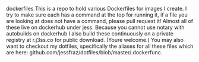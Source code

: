 dockerfiles This is a repo to hold various Dockerfiles for images I create. I try to make sure each has a command at the top for running it, if a file you are looking at does not have a command, please pull request it! Almost all of these live on dockerhub under jess. Because you cannot use notary with autobuilds on dockerhub I also build these continuously on a private registry at r.j3ss.co for public download. (Youre welcome.) You may also want to checkout my dotfiles, specifically the aliases for all these files which are here: github.com/jessfraz/dotfiles/blob/master/.dockerfunc.